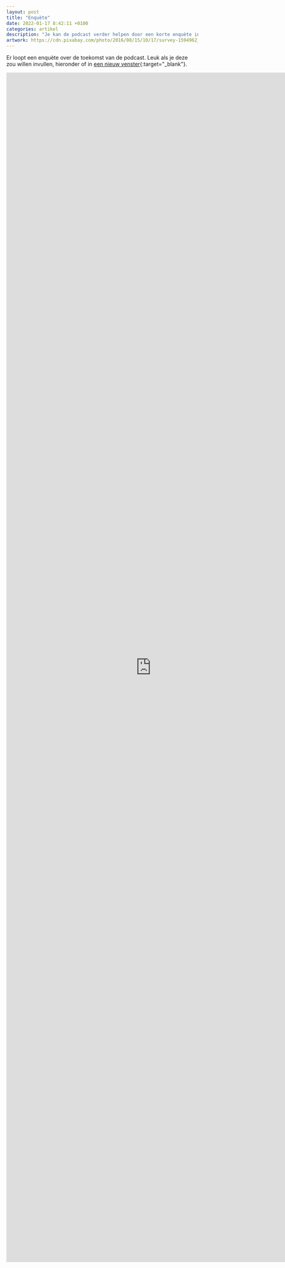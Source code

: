 ```yaml
---
layout: post
title: "Enquète"
date: 2022-01-17 8:42:11 +0100
categories: artikel
description: "Je kan de podcast verder helpen door een korte enquète in te vullen. Je inbreng wordt sterk gewaardeerd."
artwork: https://cdn.pixabay.com/photo/2016/08/15/10/17/survey-1594962_960_720.jpg
---
```

Er loopt een enquète over de toekomst van de podcast. Leuk als je deze zou willen invullen, hieronder of in [een nieuw venster](https://docs.google.com/forms/d/1zyjgTTT8xxz15LECucCNDQGfM75Ymu_Y4_wGYD-RTOA/edit){:target="_blank"}.

<iframe src="https://docs.google.com/forms/d/1zyjgTTT8xxz15LECucCNDQGfM75Ymu_Y4_wGYD-RTOA/viewform?embedded=true" marginheight="0" marginwidth="0" width="760" height="3125" frameborder="0">Loading...</iframe>
